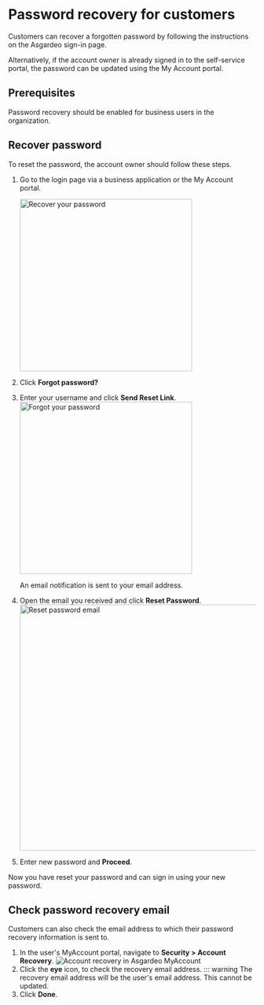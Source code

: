 # Password recovery for customers

<a :href="$withBase('/guides/users/manage-customers/')">Customers</a> can recover a forgotten password by following the instructions on the Asgardeo sign-in page.

Alternatively, if the account owner is already signed in to the self-service portal, the password can be updated <a :href="$withBase('/guides/user-self-service/change-password/')">using the My Account portal</a>. 

## Prerequisites

<a :href="$withBase('/guides/user-accounts/password-recovery/')">Password recovery</a> should be enabled for business users in the organization.

## Recover password

To reset the password, the account owner should follow these steps. 

1. Go to the login page via a business application or the <a :href="$withBase('/guides/user-self-service/customer-self-service-portal/')">My Account portal</a>.

   <img :src="$withBase('/assets/img/guides/organization/self-service/customer/recover-your-password.png')" width="350" alt="Recover your password">

2. Click **Forgot password?**
3. Enter your username and click **Send Reset Link**.
   <img :src="$withBase('/assets/img/guides/organization/self-service/customer/forgot-your-password.png')" width="350" alt="Forgot your password">

   An email notification is sent to your email address. 

4. Open the email you received and click **Reset Password**.
   <img :src="$withBase('/assets/img/guides/organization/self-service/customer/reset-password-email.png')" width="500" alt="Reset password email">
5. Enter new password and **Proceed**.

Now you have reset your password and can sign in using your new password.

## Check password recovery email

Customers can also check the email address to which their password recovery information is sent to.

1. In the user's MyAccount portal, navigate to **Security > Account Recovery**.
    <img :src="$withBase('/assets/img/guides/users/account-recovery.png')" alt="Account recovery in Asgardeo MyAccount">
2. Click the **eye** icon, to check the recovery email address.
   ::: warning The recovery email address will be the user's email address. This cannot be updated.
3. Click **Done**.
